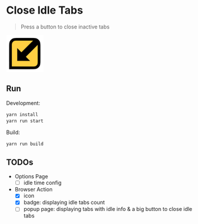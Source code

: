 # Close Idle Tabs

> Press a button to close inactive tabs

<img src="https://github.com/AnNOtis/close-idle-tabs/raw/master/src/assets/logo-128x128.png" width="100" height="100" >

## Run

Development:

```sh
yarn install
yarn run start
```

Build:

```sh
yarn run build
```


## TODOs

- Options Page
  - [ ] idle time config
- Browser Action
  - [x] icon
  - [x] badge: displaying idle tabs count
  - [ ] popup page: displaying tabs with idle info & a big button to close idle tabs
